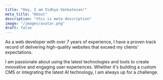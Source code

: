 ```yaml
---
title: "Hey, I am Vidhya Venkatesan!"
meta_title: "About"
description: "this is meta description"
image: "/images/avatar.png"
draft: false
---
```


As a web developer with over 7 years of experience, I have a proven track record of delivering high-quality websites that exceed my clients' expectations.

I am passionate about using the latest technologies and tools to create innovative and engaging user experiences. Whether it's building a custom CMS or integrating the latest AI technology, I am always up for a challenge.